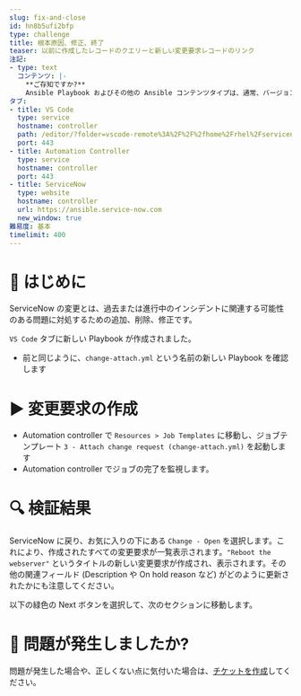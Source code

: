```yaml
---
slug: fix-and-close
id: hn8b5ufi2bfp
type: challenge
title: 根本原因、修正、終了
teaser: 以前に作成したレコードのクエリーと新しい変更要求レコードのリンク
注記:
- type: text
  コンテンツ: |-
    **ご存知ですか?**
    Ansible Playbook およびその他の Ansible コンテンツタイプは、通常、バージョン管理されたプレーンテキストとして保存されます。これは、継続的インテグレーションと継続的デプロイの一般的なアプローチが自動化コンテンツに簡単に適用できることを意味します。
タブ:
- title: VS Code
  type: service
  hostname: controller
  path: /editor/?folder=vscode-remote%3A%2F%2F%2fhome%2Frhel%2Fservicenow_project
  port: 443
- title: Automation Controller
  type: service
  hostname: controller
  port: 443
- title: ServiceNow
  type: website
  hostname: controller
  url: https://ansible.service-now.com
  new_window: true
難易度: 基本
timelimit: 400
---
```

👋 はじめに
====
ServiceNow の変更とは、過去または進行中のインシデントに関連する可能性のある問題に対処するための追加、削除、修正です。

`VS Code` タブに新しい Playbook が作成されました。
- 前と同じように、`change-attach.yml` という名前の新しい Playbook を確認します

▶️ 変更要求の作成
====
- Automation controller で `Resources > Job Templates` に移動し、ジョブテンプレート `3 - Attach change request (change-attach.yml)` を起動します
- Automation controller でジョブの完了を監視します。

🔍 検証結果
====
ServiceNow に戻り、お気に入りの下にある `Change - Open` を選択します。これにより、作成されたすべての変更要求が一覧表示されます。`"Reboot the webserver"` というタイトルの新しい変更要求が作成され、表示されます。その他の関連フィールド (Description や On hold reason など) がどのように更新されたかにも注意してください。

以下の緑色の Next ボタンを選択して、次のセクションに移動します。

🐛 問題が発生しましたか?
====
問題が発生した場合や、正しくない点に気付いた場合は、[チケットを作成](https://github.com/ansible/instruqt/issues/new?labels=getting-started-servicenow-automation&title=New+servicenow+issue:+fix-and-close&assignees=cloin)してください。
